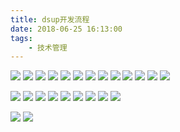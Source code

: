 ```yaml
---
title: dsup开发流程
date: 2018-06-25 16:13:00
tags:
    - 技术管理
---
```

![](http://onaqzli6n.bkt.clouddn.com/15022409447523.jpg)
![](http://onaqzli6n.bkt.clouddn.com/15022409643817.jpg)
![](http://onaqzli6n.bkt.clouddn.com/15022409747136.jpg)
![](http://onaqzli6n.bkt.clouddn.com/15022409862916.jpg)
![](http://onaqzli6n.bkt.clouddn.com/15022410078486.jpg)
![](http://onaqzli6n.bkt.clouddn.com/15022410256400.jpg)
![](http://onaqzli6n.bkt.clouddn.com/15022410396407.jpg)
![](http://onaqzli6n.bkt.clouddn.com/15022410455569.jpg)
![](http://onaqzli6n.bkt.clouddn.com/15022410517815.jpg)
![](http://onaqzli6n.bkt.clouddn.com/15022410582631.jpg)
![](http://onaqzli6n.bkt.clouddn.com/15022410762661.jpg)
![](http://onaqzli6n.bkt.clouddn.com/15022410932849.jpg)
![](http://onaqzli6n.bkt.clouddn.com/15022410990186.jpg)

![](http://onaqzli6n.bkt.clouddn.com/15022411054107.jpg)
![](http://onaqzli6n.bkt.clouddn.com/15022411140609.jpg)
![](http://onaqzli6n.bkt.clouddn.com/15022411193237.jpg)
![](http://onaqzli6n.bkt.clouddn.com/15022411248551.jpg)
![](http://onaqzli6n.bkt.clouddn.com/15022411499529.jpg)
![](http://onaqzli6n.bkt.clouddn.com/15022411545451.jpg)
![](http://onaqzli6n.bkt.clouddn.com/15022411451874.jpg)
![](http://onaqzli6n.bkt.clouddn.com/15022411600392.jpg)
![](http://onaqzli6n.bkt.clouddn.com/15022411665197.jpg)

![](http://onaqzli6n.bkt.clouddn.com/15022411858283.jpg)
![](http://onaqzli6n.bkt.clouddn.com/15022411952180.jpg)


